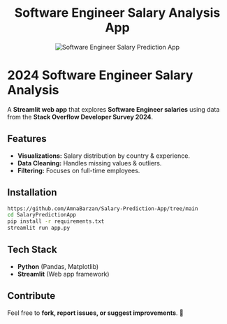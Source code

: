 <h1 align="center">Software Engineer Salary Analysis App</h1>

<p align="center">
    <img src="https://encrypted-tbn0.gstatic.com/images?q=tbn:ANd9GcQY07YGcmEOEqtegF8aqJ2KimVj9sCqAQlbeA&s" alt="Software Engineer Salary Prediction App" />
</p>

# 2024 Software Engineer Salary Analysis

A **Streamlit web app** that explores **Software Engineer salaries** using data from the **Stack Overflow Developer Survey 2024**.  

## **Features**  
- **Visualizations:** Salary distribution by country & experience.  
- **Data Cleaning:** Handles missing values & outliers.  
- **Filtering:** Focuses on full-time employees.  

## **Installation**  
```bash
https://github.com/AmnaBarzan/Salary-Prediction-App/tree/main
cd SalaryPredictionApp
pip install -r requirements.txt
streamlit run app.py
```

## **Tech Stack**  
- **Python** (Pandas, Matplotlib)  
- **Streamlit** (Web app framework)  

## **Contribute**  
Feel free to **fork, report issues, or suggest improvements**. 🚀  
